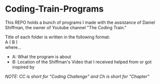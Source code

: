 # Coding-Train-Programs

This REPO holds a bunch of programs I made with the assistance of Daniel Shiffman, the owner of Youtube channel "The Coding Train."

Title of each folder is written in the following format: <br />
A ( B ) <br />
where... <br />
- A: What the program is about
- B: Location of the Shiffman's Video that I received helped from or got inspired by 

*NOTE: CC is short for "Coding Challenge" and Ch is short for "Chapter"*
